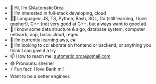 - 👋 Hi, I’m @AutomaticOrca
- 👀 I’m interested in full-stack developing, cloud
- 🙋‍♀️ Languages: JS, TS, Python, Bash, SQL, Go (still learning, I love gopher!), C++ (not very good at C++, but always want to good at)
- 🧐 I know some data structure & algo, database system, computer network, oop, basic cloud, regex
- 🌱 I’m currently learning aws, c#
- 💞️ I’m looking to collaborate on frontend or backend, or anything you think I can give it a try
- 📫 How to reach me: automatic.orca@gmail.com
- 😄 Pronouns: she/her
- ⚡ Fun fact: I love Banh mi!
- Want to be a better engineer.

<!---
AutomaticOrca/AutomaticOrca is a ✨ special ✨ repository because its `README.md` (this file) appears on your GitHub profile.
You can click the Preview link to take a look at your changes.
--->
